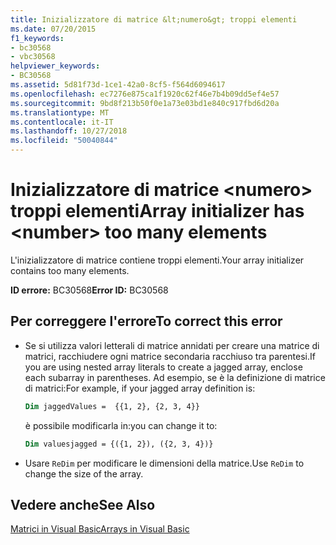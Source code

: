 ```yaml
---
title: Inizializzatore di matrice &lt;numero&gt; troppi elementi
ms.date: 07/20/2015
f1_keywords:
- bc30568
- vbc30568
helpviewer_keywords:
- BC30568
ms.assetid: 5d81f73d-1ce1-42a0-8cf5-f564d6094617
ms.openlocfilehash: ec7276e875ca1f1920c62f46e7b4b09dd5ef4e57
ms.sourcegitcommit: 9bd8f213b50f0e1a73e03bd1e840c917fbd6d20a
ms.translationtype: MT
ms.contentlocale: it-IT
ms.lasthandoff: 10/27/2018
ms.locfileid: "50040844"
---
```

# <a name="array-initializer-has-ltnumbergt-too-many-elements"></a><span data-ttu-id="925c1-102">Inizializzatore di matrice &lt;numero&gt; troppi elementi</span><span class="sxs-lookup"><span data-stu-id="925c1-102">Array initializer has &lt;number&gt; too many elements</span></span>
<span data-ttu-id="925c1-103">L'inizializzatore di matrice contiene troppi elementi.</span><span class="sxs-lookup"><span data-stu-id="925c1-103">Your array initializer contains too many elements.</span></span>  
  
 <span data-ttu-id="925c1-104">**ID errore:** BC30568</span><span class="sxs-lookup"><span data-stu-id="925c1-104">**Error ID:** BC30568</span></span>  
  
## <a name="to-correct-this-error"></a><span data-ttu-id="925c1-105">Per correggere l'errore</span><span class="sxs-lookup"><span data-stu-id="925c1-105">To correct this error</span></span>  
  
- <span data-ttu-id="925c1-106">Se si utilizza valori letterali di matrice annidati per creare una matrice di matrici, racchiudere ogni matrice secondaria racchiuso tra parentesi.</span><span class="sxs-lookup"><span data-stu-id="925c1-106">If you are using nested array literals to create a jagged array, enclose each subarray in parentheses.</span></span> <span data-ttu-id="925c1-107">Ad esempio, se è la definizione di matrice di matrici:</span><span class="sxs-lookup"><span data-stu-id="925c1-107">For example, if your jagged array definition is:</span></span>
 
  ```vb
  Dim jaggedValues =  {{1, 2}, {2, 3, 4}}
  ```
  <span data-ttu-id="925c1-108">è possibile modificarla in:</span><span class="sxs-lookup"><span data-stu-id="925c1-108">you can change it to:</span></span>

  ```vb
  Dim valuesjagged = {({1, 2}), ({2, 3, 4})}
  ```    

-   <span data-ttu-id="925c1-109">Usare `ReDim` per modificare le dimensioni della matrice.</span><span class="sxs-lookup"><span data-stu-id="925c1-109">Use `ReDim` to change the size of the array.</span></span>  

## <a name="see-also"></a><span data-ttu-id="925c1-110">Vedere anche</span><span class="sxs-lookup"><span data-stu-id="925c1-110">See Also</span></span>  
 [<span data-ttu-id="925c1-111">Matrici in Visual Basic</span><span class="sxs-lookup"><span data-stu-id="925c1-111">Arrays in Visual Basic</span></span>](~/docs/visual-basic/programming-guide/language-features/arrays/index.md)
